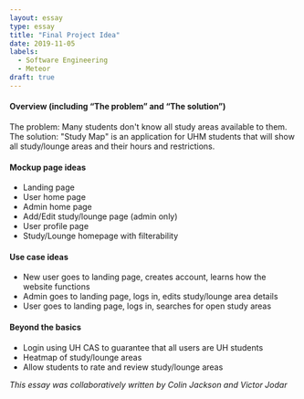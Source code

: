 ```yaml
---
layout: essay
type: essay
title: "Final Project Idea"
date: 2019-11-05
labels:
  - Software Engineering
  - Meteor
draft: true
---
```


#### Overview (including “The problem” and “The solution”)
The problem: Many students don't know all study areas available to them. 
The solution: "Study Map" is an application for UHM students that will show all study/lounge areas and their hours and restrictions.

#### Mockup page ideas
* Landing page
* User home page
* Admin home page
* Add/Edit study/lounge page (admin only)
* User profile page
* Study/Lounge homepage with filterability

#### Use case ideas
* New user goes to landing page, creates account, learns how the website functions
* Admin goes to landing page, logs in, edits study/lounge area details
* User goes to landing page, logs in, searches for open study areas


#### Beyond the basics
* Login using UH CAS to guarantee that all users are UH students
* Heatmap of study/lounge areas
* Allow students to rate and review study/lounge areas

_This essay was collaboratively written by Colin Jackson and Victor Jodar_
